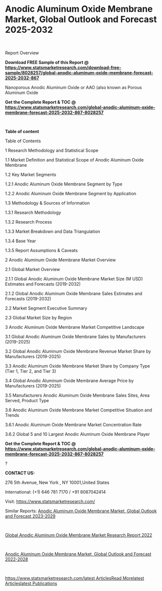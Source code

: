 <h1>Anodic Aluminum Oxide Membrane Market, Global Outlook and Forecast 2025-2032</h1><br/><p>Report Overview</p>
 
 
 
 <p><strong>Download FREE Sample of this Report @ <a href="https://www.statsmarketresearch.com/download-free-sample/8028257/global-anodic-aluminum-oxide-membrane-forecast-2025-2032-867">https://www.statsmarketresearch.com/download-free-sample/8028257/global-anodic-aluminum-oxide-membrane-forecast-2025-2032-867</a></strong></p>
 
 
 
 <p>Nanoporous Anodic Aluminum Oxide or AAO (also known as Porous Aluminum Oxide</p>
 
 
 
 <div><b>Get the Complete Report & TOC @ <a href="https://www.statsmarketresearch.com/global-anodic-aluminum-oxide-membrane-forecast-2025-2032-867-8028257">https://www.statsmarketresearch.com/global-anodic-aluminum-oxide-membrane-forecast-2025-2032-867-8028257</a></b></div>
 
 
 
 <p><br />
 
 <b>Table of content</b></p>
 
 
 
 <p>Table of Contents<br />
 
 1 Research Methodology and Statistical Scope<br />
 
 1.1 Market Definition and Statistical Scope of Anodic Aluminum Oxide Membrane<br />
 
 1.2 Key Market Segments<br />
 
 1.2.1 Anodic Aluminum Oxide Membrane Segment by Type<br />
 
 1.2.2 Anodic Aluminum Oxide Membrane Segment by Application<br />
 
 1.3 Methodology & Sources of Information<br />
 
 1.3.1 Research Methodology<br />
 
 1.3.2 Research Process<br />
 
 1.3.3 Market Breakdown and Data Triangulation<br />
 
 1.3.4 Base Year<br />
 
 1.3.5 Report Assumptions & Caveats<br />
 
 2 Anodic Aluminum Oxide Membrane Market Overview<br />
 
 2.1 Global Market Overview<br />
 
 2.1.1 Global Anodic Aluminum Oxide Membrane Market Size (M USD) Estimates and Forecasts (2019-2032)<br />
 
 2.1.2 Global Anodic Aluminum Oxide Membrane Sales Estimates and Forecasts (2019-2032)<br />
 
 2.2 Market Segment Executive Summary<br />
 
 2.3 Global Market Size by Region<br />
 
 3 Anodic Aluminum Oxide Membrane Market Competitive Landscape<br />
 
 3.1 Global Anodic Aluminum Oxide Membrane Sales by Manufacturers (2019-2025)<br />
 
 3.2 Global Anodic Aluminum Oxide Membrane Revenue Market Share by Manufacturers (2019-2025)<br />
 
 3.3 Anodic Aluminum Oxide Membrane Market Share by Company Type (Tier 1, Tier 2, and Tier 3)<br />
 
 3.4 Global Anodic Aluminum Oxide Membrane Average Price by Manufacturers (2019-2025)<br />
 
 3.5 Manufacturers Anodic Aluminum Oxide Membrane Sales Sites, Area Served, Product Type<br />
 
 3.6 Anodic Aluminum Oxide Membrane Market Competitive Situation and Trends<br />
 
 3.6.1 Anodic Aluminum Oxide Membrane Market Concentration Rate<br />
 
 3.6.2 Global 5 and 10 Largest Anodic Aluminum Oxide Membrane Player</p>
 
 
 
 <div><b>Get the Complete Report & TOC @ <a href="https://www.statsmarketresearch.com/global-anodic-aluminum-oxide-membrane-forecast-2025-2032-867-8028257">https://www.statsmarketresearch.com/global-anodic-aluminum-oxide-membrane-forecast-2025-2032-867-8028257</a></b></div>
 
 
 
 <p>? </p>
 
 
 
 <p><b>CONTACT US:</b><br />
 
 276 5th Avenue, New York , NY 10001,United States<br />
 
 International: (+1) 646 781 7170 / +91 8087042414<br />
 
 Visit: <a href="https://www.statsmarketresearch.com/">https://www.statsmarketresearch.com/</a><br />
 
 Similar Reports: <a href="https://www.statsmarketresearch.com/global-anodic-aluminum-oxide-membrane-forecast-2025-2032-867-8028257">Anodic Aluminum Oxide Membrane Market, Global Outlook and Forecast 2023-2029</a><br />
 
 <br />
 
 <a href="https://www.statsmarketresearch.com/global-anodic-aluminum-oxide-membrane-forecast-2025-2032-867-8028257">Global Anodic Aluminum Oxide Membrane Market Research Report 2022</a><br />
 
 <br />
 
 <a href="https://www.statsmarketresearch.com/global-anodic-aluminum-oxide-membrane-forecast-2025-2032-867-8028257">Anodic Aluminum Oxide Membrane Market, Global Outlook and Forecast 2022-2028</a><br />
 
 <br />
 
 <a href="https://gyeongbokgung.com">https://www.statsmarketresearch.com/</a><a href="https://hallyeomaritime.com">latest Articles</a><a href="https://jingwansa.com">Read More</a><a href="https://nguoiviet.jp/">latest Articles</a><a href="https://www.intelmarketresearch.com/">latest Publications</a></p>